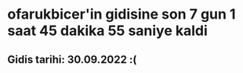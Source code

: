 # ofarukbicer'in gidisine son 7 gun 1 saat 45 dakika 55 saniye kaldi

## Gidis tarihi: 30.09.2022 :(